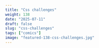 ```yaml
---
title: "Css challenges"
weight: 138
date: "2025-07-11"
draft: false
slug: "css-challenges"
tags: ["comics"]
image: "featured-138-css-challenges.jpg"
---
```

